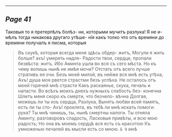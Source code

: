 

---
*Page 41*
---

Таковыя то я претерпѣлъ болѣз- ни, которыми мучитъ разлука! Я не и- мѣлъ тогда никакова другаго утѣше- нїя какъ толко что отъ времяни до времяни получалъ я писма, которыя
> Въ скукѣ, которая всегда меня здѣсь обдер-
> житъ,
> Могули я жить болше? ахъ! умереть надле-
> Радости твои, сердце, пропали безвѣста:
> житъ.
> Ибо Аминта ушла во вся съ сего мѣста.
> Но къ чему вопишь нынѣ не имѣя мочи?
> Отстать отъ всего лучше стративъ ея очи.
> Безъ моей милой, въ нейже вся мнѣ есть утѣха,
> Ахъ! душа моя рвется страстми безъ успѣха.
> Не осталось отъ моей горячей мнѣ страсти
> Какъ раскаянье, скука, печаль и напасти.
> Во всѣхъ моихъ днехъ нужныхъ слабость без-
> конечна
> Шлетъ меня скоро къ смерти, что безчело-
> вѣчна
> Долгая, можешь ли ты изъ сердца, Разлука,
> Вынять любви всей память, есть ли ты сто-
> Ахъ! проклята, въ тебѣ ли мнѣ искать помоги:
> рука?
> Ты мнѣ чинишь, ты, нынѣ смертны налоги.
> Ты отняла Аминту, разговоровъ сладость,
> Ласковыя привѣты, и всю мою радость;
> Но она въ моемъ сердцѣ вся есть съ красотою
> Къ умноженью печалей въ мысли есть со
> мною.
`Б 9`
*мнѣ*